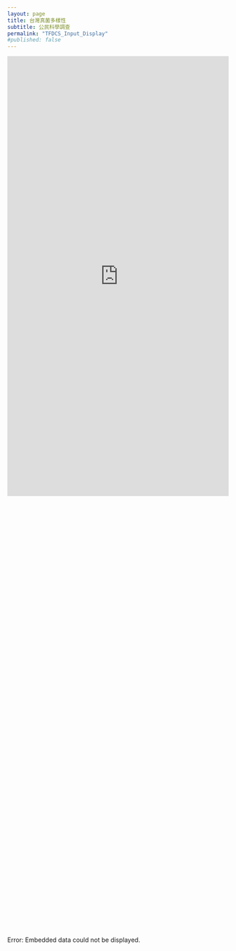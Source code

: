 ```yaml
---
layout: page
title: 台灣真菌多樣性
subtitle: 公民科學調查
permalink: "TFDCS_Input_Display"
#published: false
---
```

<iframe src="https://script.google.com/macros/s/AKfycbyc2A_spYR8J9wUB-ILPlHwChZB8-OSvdFccd45nzfKAUnJSkaxam2dbd5VbIcH5iYzhw/exec" height="1000" width="100%" frameBorder="0"></iframe>

<object data="https://script.google.com/macros/s/AKfycbyc2A_spYR8J9wUB-ILPlHwChZB8-OSvdFccd45nzfKAUnJSkaxam2dbd5VbIcH5iYzhw/exec" width="100%" height="1000">
    <embed src="https://script.google.com/macros/s/AKfycbyc2A_spYR8J9wUB-ILPlHwChZB8-OSvdFccd45nzfKAUnJSkaxam2dbd5VbIcH5iYzhw/exec" width="100%" height="1000"> </embed>
    Error: Embedded data could not be displayed.
</object>
